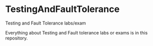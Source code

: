 # TestingAndFaultTolerance
Testing and Fault Tolerance labs/exam



Everything about Testing and Fault tolerance labs or exams is in this repository.
